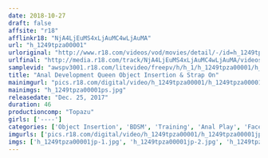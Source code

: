 ```yaml
---
date: 2018-10-27
draft: false
affsite: "r18"
afflinkr18: "NjA4LjEuMS4xLjAuMC4wLjAuMA"
url: "h_1249tpza00001"
urloriginal: "http://www.r18.com/videos/vod/movies/detail/-/id=h_1249tpza00001"
urlfinal: "http://media.r18.com/track/NjA4LjEuMS4xLjAuMC4wLjAuMA/videos/vod/movies/detail/-/id=h_1249tpza00001"
samplevid: "awspv3001.r18.com/litevideo/freepv/h/h_1/h_1249tpza00001/h_1249tpza00001_dmb_w.mp4"
title: "Anal Development Queen Object Insertion & Strap On"
mainimgurl: "pics.r18.com/digital/video/h_1249tpza00001/h_1249tpza00001ps.jpg"
mainimgs: "h_1249tpza00001ps.jpg"
releasedate: "Dec. 25, 2017"
duration: 46
productioncomp: "Topazu"
girls: ['----']
categories: ['Object Insertion', 'BDSM', 'Training', 'Anal Play', 'Face Sitting', 'Hi-Def']
imgurls: ['pics.r18.com/digital/video/h_1249tpza00001/h_1249tpza00001jp-1.jpg', 'pics.r18.com/digital/video/h_1249tpza00001/h_1249tpza00001jp-2.jpg', 'pics.r18.com/digital/video/h_1249tpza00001/h_1249tpza00001jp-3.jpg', 'pics.r18.com/digital/video/h_1249tpza00001/h_1249tpza00001jp-4.jpg', 'pics.r18.com/digital/video/h_1249tpza00001/h_1249tpza00001jp-5.jpg', 'pics.r18.com/digital/video/h_1249tpza00001/h_1249tpza00001jp-6.jpg', 'pics.r18.com/digital/video/h_1249tpza00001/h_1249tpza00001jp-7.jpg', 'pics.r18.com/digital/video/h_1249tpza00001/h_1249tpza00001jp-8.jpg', 'pics.r18.com/digital/video/h_1249tpza00001/h_1249tpza00001jp-9.jpg', 'pics.r18.com/digital/video/h_1249tpza00001/h_1249tpza00001jp-10.jpg', 'pics.r18.com/digital/video/h_1249tpza00001/h_1249tpza00001jp-11.jpg', 'pics.r18.com/digital/video/h_1249tpza00001/h_1249tpza00001jp-12.jpg', 'pics.r18.com/digital/video/h_1249tpza00001/h_1249tpza00001jp-13.jpg', 'pics.r18.com/digital/video/h_1249tpza00001/h_1249tpza00001jp-14.jpg', 'pics.r18.com/digital/video/h_1249tpza00001/h_1249tpza00001jp-15.jpg', 'pics.r18.com/digital/video/h_1249tpza00001/h_1249tpza00001jp-16.jpg', 'pics.r18.com/digital/video/h_1249tpza00001/h_1249tpza00001jp-17.jpg', 'pics.r18.com/digital/video/h_1249tpza00001/h_1249tpza00001jp-18.jpg', 'pics.r18.com/digital/video/h_1249tpza00001/h_1249tpza00001jp-19.jpg', 'pics.r18.com/digital/video/h_1249tpza00001/h_1249tpza00001jp-20.jpg']
imgs: ['h_1249tpza00001jp-1.jpg', 'h_1249tpza00001jp-2.jpg', 'h_1249tpza00001jp-3.jpg', 'h_1249tpza00001jp-4.jpg', 'h_1249tpza00001jp-5.jpg', 'h_1249tpza00001jp-6.jpg', 'h_1249tpza00001jp-7.jpg', 'h_1249tpza00001jp-8.jpg', 'h_1249tpza00001jp-9.jpg', 'h_1249tpza00001jp-10.jpg', 'h_1249tpza00001jp-11.jpg', 'h_1249tpza00001jp-12.jpg', 'h_1249tpza00001jp-13.jpg', 'h_1249tpza00001jp-14.jpg', 'h_1249tpza00001jp-15.jpg', 'h_1249tpza00001jp-16.jpg', 'h_1249tpza00001jp-17.jpg', 'h_1249tpza00001jp-18.jpg', 'h_1249tpza00001jp-19.jpg', 'h_1249tpza00001jp-20.jpg']
---
```

